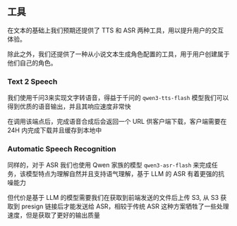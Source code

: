 ## 工具

在文本的基础上我们预期还提供了 TTS 和 ASR 两种工具，用以提升用户的交互体验。

除此之外，我们还提供了一种从小说文本生成角色配置的工具，用于用户创建属于他们自己的角色。

### Text 2 Speech

我们使用千问3来实现文字转语音，得益于千问的 `qwen3-tts-flash` 模型我们可以得到优质的语音输出，并且其响应速度非常快

在调用该端点后，完成语音合成后会返回一个 URL 供客户端下载，客户端需要在 24H 内完成下载并且缓存到本地中

### Automatic Speech Recognition

同样的，对于 ASR 我们也使用 Qwen 家族的模型 `qwen3-asr-flash` 来完成任务，该模型特点为理解自然并且支持语气理解，基于 LLM 的 ASR 有着更强的抗噪能力

但代价是基于 LLM 的模型需要我们在获取到前端发送的文件后上传 S3, 从 S3 获取到 presign 链接后才能发送给 ASR，相较于传统 ASR 这种方案牺牲了一些处理速度，但是获取了更好的输出质量
